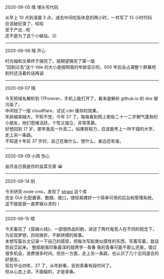 2020-09-05 晴 埋头写代码

从早上 10 点到凌晨 3 点，减去中间吃饭休息的两小时，一共写了 13 小时代码  
应该破纪录了，哈哈  
至于产出...呃  
还不是为了这个小破站，😕

---

2020-09-06 晴 开心

时光轴和文章终于搞完了，按期望搞完了第一版  
“回到过去”这个 title 的大小是按照我的年龄显示的，500 年后会占满整个屏幕吧  
到时还活着的话再调

---

2020-09-07 晴

今天把域名解析到 17Forever，手机上能打开了，看来是解析 github.io 的 dns 被污染了。  
中间挡了一层 cloudflare，试试 cdn 缓存的效果。  
年龄越来越大，不知不觉，今年 27 了。每每看到网上那些二十一二岁朝气蓬勃的小朋友，他们思维活跃，个性又独立，非常羡慕。  
好想回到 17 岁，那年我高一升高二，如果努努力，应该能考上一所不错的大学，走上另一条路。  
不知道十年后 37 岁时，自己在做什么，想什么，身边还有谁。

---

2020-09-09 小雨 伤心

韭月韭日我是你的韭菜兄弟 😭

---

2020-09-14 阴

今天研究 node cms，发现了 [strapi](https://github.com/strapi/strapi) 这个库  
完全 GUI 化配置表、数据、接口，很轻易建好一个简单可用的后台和管理系统，这不就是我一直梦寐以求的！

---

2020-09-15 晴

今天看完了《穿越火线》，一部很热血的剧，讲述了两代电竞人在不同的观念下，为实现梦想，历经挫折，不断拼搏的故事。  
本想写篇长文记录一下自己的感受，但每次写起类似感性的东西，写着写着，就自怨自艾起来。
整部剧我印象最深的就两字--青春
我的青春可能不那么完美，错过很多机会，浪费很多时间。但另一方面，走上另一条路，也认识了几个志同道合的好朋友。  
现在毕业四年，27 了，从年龄看，告别青春有段时间了。  
但从心态上讲，不服输的，才是青春。
